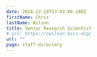 ```yaml
---
date: 2018-12-18T23:03:06.180Z
firstName: Chris
lastName: Wilson
title: Senior Research Scientist
# url: https://cwilson.bscs.org/
url: ""
page: staff-directory
---
```


